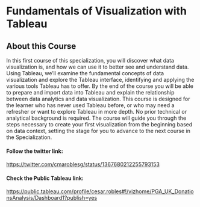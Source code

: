 # Fundamentals of Visualization with Tableau

## About this Course
In this first course of this specialization, you will discover what data visualization is, and how we can use it to better see and understand data. Using Tableau, we’ll examine the fundamental concepts of data visualization and explore the Tableau interface, identifying and applying the various tools Tableau has to offer. By the end of the course you will be able to prepare and import data into Tableau and explain the relationship between data analytics and data visualization. This course is designed for the learner who has never used Tableau before, or who may need a refresher or want to explore Tableau in more depth. No prior technical or analytical background is required. The course will guide you through the steps necessary to create your first visualization from the beginning based on data context, setting the stage for you to advance to the next course in the Specialization.

#### Follow the twitter link:
https://twitter.com/cmaroblesg/status/1367680212255793153

#### Check the Public Tableau link:
https://public.tableau.com/profile/cesar.robles#!/vizhome/PGA_UK_DonationsAnalysis/Dashboard1?publish=yes
